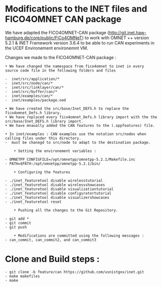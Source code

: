 # Modifications to the INET files and FICO4OMNET CAN package  

We have adapted the FICO4OMNET-CAN package (http://git.inet.haw-hamburg.de/core/public/FiCo4OMNeT) to work with OMNET ++ version 5.2.1 & INET Framework version 3.6.4 to be able to run CAN experiments in the UCEF Environement environemnt VM. 

Changes we made to the FICO4OMNET-CAN package : 

	• We have changed the namespace from fico4omnet to inet in every source code file in the following folders and files 
	
	-  inet/src/application/* 
	-  inet/src/node/can/* 
	-  inet/src/linklayer/can/*
	-  inet/src/buffer/can/*
	-  inet/examples/can/*
	-  inet/examples/package.ned
	
	• We have created the src/base/Inet_DEFS.h to replace the fico4omnet_Defs.h library. 
	• We have replaced every fico4omnet_Defs.h library import with the the src/base/Inet_DEFS.h library import. 
	• We have mnaually added the CAN features to the (.oppfeatures) file. 
	
	• In inet/examples : CAN examples use the notation src/nodes when calling files under this directory. 
	-  must be chanegd to src/node to adapt to the destination package.

        • Setting the environement variables : 
	
	- OMNETPP_CONFIGFILE=/opt/omnetpp/omnetpp-5.2.1/Makefile.inc
	- PATH=$PATH:/opt/omnetpp/omnetpp-5.2.1/bin/
 
        • Configuring the features 
	
	- ./inet_featuretool disable wirelesstutorial
	- ./inet_featuretool disable wirelessshowcases
	- ./inet_featuretool disable visualizationtutorial
	- ./inet_featuretool disable configuratortutorial
	- ./inet_featuretool disable visualizershowcases
	- ./inet_featuretool reset

        • Pushing all the changes to the Git Repository. 

	- git add *
	- git commit
	- git push
	
        • Modifications are committed using the following messages : 
	- can_commit, can_commit2, and can_commit3 

# Clone and Build steps : 

	- git clone -b feature/can https://github.com/usnistgov/inet.git
	- make makefiles
	- make

